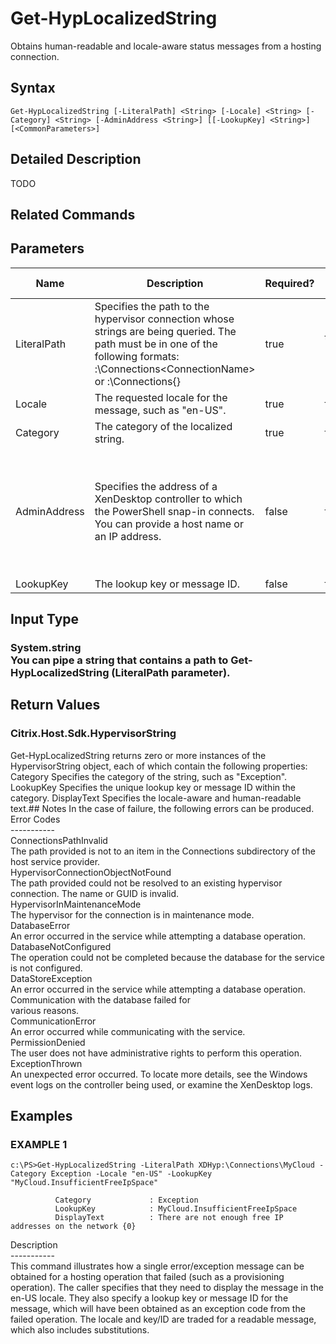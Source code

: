 ﻿# Get-HypLocalizedString

   Obtains human-readable and locale-aware status messages from a hosting connection.

## Syntax
```
Get-HypLocalizedString [-LiteralPath] <String> [-Locale] <String> [-Category] <String> [-AdminAddress <String>] [[-LookupKey] <String>] [<CommonParameters>]
```

## Detailed Description
   TODO

## Related Commands
## Parameters

| Name   | Description | Required? | Pipeline Input | Default Value |
| --- | --- | --- | --- | --- |
| LiteralPath | Specifies the path to the hypervisor connection whose strings are being queried. The path must be in one of the following formats: <drive>:\Connections\<ConnectionName> or  <drive>:\Connections\{<Connection Uid>} | true | true (ByValue) |  |
| Locale | The requested locale for the message, such as "en-US". | true | false |  |
| Category | The category of the localized string. | true | false |  |
| AdminAddress | Specifies the address of a XenDesktop controller to which the PowerShell snap-in connects. You can provide a host name or an IP address. | false | false | LocalHost. When a value is provided by any cmdlet, this value becomes the default. |
| LookupKey | The lookup key or message ID. | false | false |  |

## Input Type
### System.string<br>    You can pipe a string that contains a path to Get-HypLocalizedString (LiteralPath parameter).
   
## Return Values
### Citrix.Host.Sdk.HypervisorString
   Get-HypLocalizedString returns zero or more instances of the HypervisorString object, each of which contain the following properties:<br>Category <string> Specifies the category of the string, such as "Exception". LookupKey <string> Specifies the unique lookup key or message ID within the category. DisplayText <string> Specifies the locale-aware and human-readable text.## Notes
   In the case of failure, the following errors can be produced.<br>    Error Codes<br>    -----------<br>    ConnectionsPathInvalid<br>    The path provided is not to an item in the Connections subdirectory of the host service provider.<br>    HypervisorConnectionObjectNotFound<br>    The path provided could not be resolved to an existing hypervisor connection. The name or GUID is invalid.<br>    HypervisorInMaintenanceMode<br>    The hypervisor for the connection is in maintenance mode.<br>    DatabaseError<br>    An error occurred in the service while attempting a database operation.<br>    DatabaseNotConfigured<br>    The operation could not be completed because the database for the service is not configured.<br>    DataStoreException<br>    An error occurred in the service while attempting a database operation. Communication with the database failed for<br>    various reasons.<br>    CommunicationError<br>    An error occurred while communicating with the service.<br>    PermissionDenied<br>    The user does not have administrative rights to perform this operation.<br>    ExceptionThrown<br>    An unexpected error occurred. To locate more details, see the Windows event logs on the controller being used, or examine the XenDesktop logs.
## Examples

### EXAMPLE 1
```
c:\PS>Get-HypLocalizedString -LiteralPath XDHyp:\Connections\MyCloud -Category Exception -Locale "en-US" -LookupKey "MyCloud.InsufficientFreeIpSpace"

          Category             : Exception
          LookupKey            : MyCloud.InsufficientFreeIpSpace
          DisplayText          : There are not enough free IP addresses on the network {0}
```
   Description<br>-----------<br>This command illustrates how a single error/exception message can be obtained for a hosting operation that failed (such as a provisioning operation). The caller specifies that they need to display the message in the en-US locale. They also specify a lookup key or message ID for the message, which will have been obtained as an exception code from the failed operation. The locale and key/ID are traded for a readable message, which also includes substitutions.
